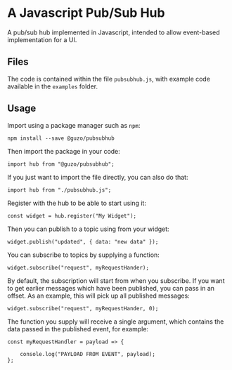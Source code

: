 # A Javascript Pub/Sub Hub

A pub/sub hub implemented in Javascript, intended to allow event-based implementation for a UI.

## Files

The code is contained within the file `pubsubhub.js`, with example code available in the `examples` folder.

## Usage

Import using a package manager such as `npm`:

```
npm install --save @guzo/pubsubhub
```

Then import the package in your code:

```
import hub from "@guzo/pubsubhub";
```

If you just want to import the file directly, you can also do that:

```
import hub from "./pubsubhub.js";
```

Register with the hub to be able to start using it:

```
const widget = hub.register("My Widget");
```

Then you can publish to a topic using from your widget:

```
widget.publish("updated", { data: "new data" });
```

You can subscribe to topics by supplying a function:

```
widget.subscribe("request", myRequestHander);
```

By default, the subscription will start from when you subscribe.  If you want
to get earlier messages which have been published, you can pass in an offset.
As an example, this will pick up all published messages:

```
widget.subscribe("request", myRequestHander, 0);
```

The function you supply will receive a single argument, which contains the data
passed in the published event, for example:

```
const myRequestHandler = payload => {

    console.log("PAYLOAD FROM EVENT", payload);
};
```
